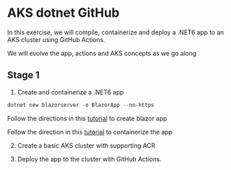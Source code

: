 # AKS dotnet GitHub

In this exercise, we will compile, containerize and deploy a .NET6 app to an AKS cluster using GitHub Actions.

We will evolve the app, actions and AKS concepts as we go along

## Stage 1

1. Create and containerize a .NET6 app

```PowerShell   
dotnet new blazorserver -o BlazorApp --no-https
```

Follow the directions in this [tutorial](https://dotnet.microsoft.com/en-us/learn/aspnet/blazor-tutorial/create) to create blazor app

Follow the direction in this [tutorial](https://chrissainty.com/containerising-blazor-applications-with-docker-containerising-a-blazor-server-app/) to containerize the app



2. Create a basic AKS cluster with supporting ACR

3. Deploy the app to the cluster with GitHub Actions.